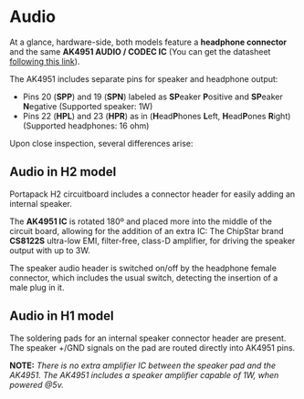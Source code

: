# Audio

At a glance, hardware-side, both models feature a **headphone connector** and the same **AK4951 AUDIO / CODEC IC** (You can get the datasheet [following this link](https://www.akm.com/content/dam/documents/products/audio/audio-codec/ak4951aen/ak4951aen-en-datasheet.pdf)).

The AK4951 includes separate pins for speaker and headphone output:

*  Pins 20 (**SPP**) and 19 (**SPN**) labeled as **SP**eaker **P**ositive and **SP**eaker **N**egative 
(Supported speaker: 1W)
* Pins 22 (**HPL**) and 23 (**HPR**) as in (**H**ead**P**hones **L**eft, **H**ead**P**ones **R**ight)
(Supported headphones: 16 ohm)

Upon close inspection, several differences arise:

## Audio in H2 model
Portapack H2 circuitboard includes a connector header for easily adding an internal speaker. 

The **AK4951 IC** is rotated 180º and placed more into the middle of the circuit board, allowing for the addition of an extra IC: The ChipStar brand **CS8122S** ultra-low EMI, filter-free, class-D amplifier, for driving the speaker output with up to 3W. 

The speaker audio header is switched on/off by the headphone female connector, which includes the usual switch, detecting the insertion of a male plug in it.

## Audio in H1 model

The soldering pads for an internal speaker connector header are present. The speaker +/GND signals on the pad are routed directly into AK4951 pins.

**NOTE:** _There is no extra amplifier IC between the speaker pad and the AK4951. The AK4951 includes a speaker amplifier capable of 1W, when powered @5v._

